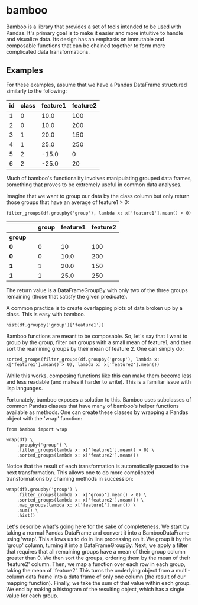 bamboo
======

Bamboo is a library that provides a set of tools intended to be used with Pandas.  It's primary goal is to make it easier and more intuitive to handle and visualize data.  Its design has an emphasis on immutable and composable functions that can be chained together to form more complicated data transformations.


Examples
-------

For these examples, assume that we have a Pandas DataFrame structured similarly to the following:

| id | class | feature1 | feature2 |
|----|-------|----------|----------|
| 1  | 0     | 10.0     | 100      |
| 2  | 0     | 10.0     | 200      |
| 3  | 1     | 20.0     | 150      |
| 4  | 1     | 25.0     | 250      |
| 5  | 2     | -15.0    | 0        |
| 6  | 2     | -25.0    | 20       |


Much of bamboo's functionality involves manipulating grouped data frames, something that proves to be extremely useful in common data analyses.

Imagine that we want to group our data by the class column but only return those groups that have an average of feature1 > 0:

    filter_groups(df.groupby('group'), lambda x: x['feature1'].mean() > 0)

|       |   | group | feature1 | feature2 |
|-------|---|-------|----------|----------|
| **group** |   |       |          |          |
| **0**     |   | 0     | 10       | 100      |
| **0**     |   | 0     | 10.0     | 200      |
| **1**     |   | 1     | 20.0     | 150      |
| **1**     |   | 1     | 25.0     | 250      |


The return value is a DataFrameGroupBy with only two of the three groups remaining (those that satisfy the given predicate).


A common practice is to create overlapping plots of data broken up by a class.  This is easy with bamboo.

    hist(df.groupby('group')['feature1'])


Bamboo functions are meant to be composable.  So, let's say that I want to group by the group, filter out groups with a small mean of feature1, and then sort the reamining groups by their mean of feature 2.  One can simply do:

    sorted_groups(filter_groups(df.groupby('group'), lambda x: x['feature1'].mean() > 0), lambda x: x['feature2'].mean())

While this works, composing functions like this can make them become less and less readable (and makes it harder to write).  This is a familiar issue with lisp languages.

Fortunately, bamboo exposes a solution to this.  Bamboo uses subclasses of common Pandas classes that have many of bamboo's helper functions available as methods.  One can create these classes by wrapping a Pandas object with the 'wrap' function:

    from bamboo import wrap

    wrap(df) \
        .groupby('group') \
        .filter_groups(lambda x: x['feature1'].mean() > 0) \
        .sorted_groups(lambda x: x['feature2'].mean())

 Notice that the result of each transformation is automatically passed to the next transformation.  This allows one to do more complicated transformations by chaining methods in succession:


    wrap(df).groupby('group') \
        .filter_groups(lambda x: x['group'].mean() > 0) \
        .sorted_groups(lambda x: x['feature2'].mean()) \
        .map_groups(lambda x: x['feature1'].mean()) \
        .sum() \
        .hist()

Let's describe what's going here for the sake of completeness.  We start by taking a normal Pandas DataFrame and convert it into a BambooDataFrame using 'wrap'.  This allows us to do in line processing on it.  We group it by the 'group' column, turning it into a DataFrameGroupBy.  Next, we apply a filter that requires that all remaining groups have a mean of their group column greater than 0.  We then sort the groups, ordering them by the mean of their 'feature2' column.  Then, we map a function over each row in each group, taking the mean of 'feature2'.  This turns the underlying object from a multi-column data frame into a data frame of only one column (the result of our mapping function).  Finally, we take the sum of that value within each group.  We end by making a histogram of the resulting object, which has a single value for each group.